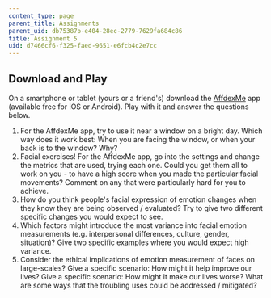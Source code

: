 ```yaml
---
content_type: page
parent_title: Assignments
parent_uid: db75387b-e404-28ec-2779-7629fa684c86
title: Assignment 5
uid: d7466cf6-f325-faed-9651-e6fcb4c2e7cc
---
```


Download and Play
-----------------

On a smartphone or tablet (yours or a friend's) download the [AffdexMe](http://www.affectiva.com/solutions/mobile/) app (available free for iOS or Android). Play with it and answer the questions below.

1.  For the AffdexMe app, try to use it near a window on a bright day. Which way does it work best: When you are facing the window, or when your back is to the window? Why?
2.  Facial exercises! For the AffdexMe app, go into the settings and change the metrics that are used, trying each one. Could you get them all to work on you - to have a high score when you made the particular facial movements? Comment on any that were particularly hard for you to achieve.
3.  How do you think people's facial expression of emotion changes when they know they are being observed / evaluated? Try to give two different specific changes you would expect to see.
4.  Which factors might introduce the most variance into facial emotion measurements (e.g. interpersonal differences, culture, gender, situation)? Give two specific examples where you would expect high variance.
5.  Consider the ethical implications of emotion measurement of faces on large-scales? Give a specific scenario: How might it help improve our lives? Give a specific scenario: How might it make our lives worse? What are some ways that the troubling uses could be addressed / mitigated?